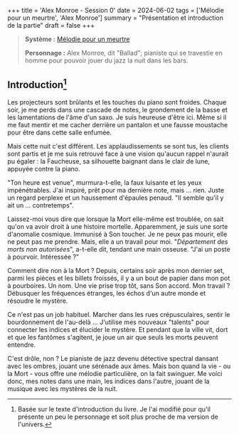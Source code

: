 +++
title = 'Alex Monroe - Session 0'
date = 2024-06-02
tags = ['Mélodie pour un meurtre', 'Alex Monroe']
summary = "Présentation et introduction de la partie"
draft = false
+++

> **Système :** [Mélodie pour un meurtre](https://www.neoludis.com/produit/melodie-pour-un-meurtre/)
>
> **Personnage :** Alex Monroe, dit "Ballad"; pianiste qui se travestie en homme pour pouvoir jouer du jazz la nuit dans les bars.

## Introduction[^1]

[^1]: Basée sur le texte d'introduction du livre. Je l'ai modifié pour qu'il présente un peu le personnage et soit plus proche de ma version de l'univers.

Les projecteurs sont brûlants et les touches du piano sont froides. Chaque soir, je me perds dans une cascade de notes, le grondement de la basse et les lamentations de l'âme d'un saxo. Je suis heureuse d'être ici. Même si il me faut mentir et me cacher derrière un pantalon et une fausse moustache pour être dans cette salle enfumée.

Mais cette nuit c'est différent. Les applaudissements se sont tus, les clients sont partis et je me suis retrouvé face à une vision qu'aucun rappel n'aurait pu égaler : la Faucheuse, sa silhouette baignant dans le clair de lune, appuyée contre la piano.

"Ton heure est venue", murmura-t-elle, la faux luisante et les yeux impénétrables. J'ai inspiré, prêt pour ma dernière note, mais ... rien. Juste un regard perplexe et un haussement d'épaules penaud. "Il semble qu'il y ait un ... contretemps".

Laissez-moi vous dire que lorsque la Mort elle-même est troublée, on sait qu'on va avoir droit à une histoire mortelle. Apparemment, je suis une sorte d'anomalie cosmique. Immunisé à Son toucher. Je ne peux pas mourir, elle ne peut pas me prendre. Mais, elle a un travail pour moi. "*Département des morts non autorisées*", a-t-elle dit, tendant une main osseuse. "J'ai un poste à pourvoir. Intéressée ?"

Comment dire non à la Mort ? Depuis, certains soir après mon dernier set, parmi les pièces et les billets froissés, il y a un bout de papier dans mon pot à pourboires. Un nom. Une vie prise trop tôt, sans Son accord. Mon travail ? Débusquer les fréquences étranges, les échos d'un autre monde et résoudre le mystère.

Ce n'est pas un job habituel. Marcher dans les rues crépusculaires, sentir le bourdonnement de l'au-delà ... J'utilise mes nouveaux "talents" pour connecter les indices et élucider le mystère. Et pendant que la ville vit, dort et que les fantômes s'agitent, je joue un air que seuls les morts peuvent entendre.

C'est drôle, non ? Le pianiste de jazz devenu détective spectral dansant avec les ombres, jouant une sérénade aux âmes. Mais bon quand la vie - ou la Mort - vous offre une mélodie particulière, on la fait swinguer. Me voici donc, mes notes dans une main, les indices dans l'autre, jouant de la musique avec les mystères de la nuit.
